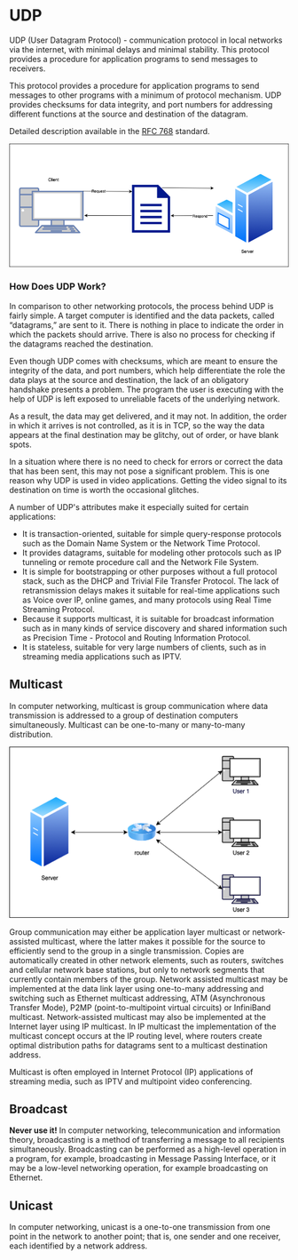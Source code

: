 # UDP

UDP (User Datagram  Protocol) - communication protocol in local networks via the internet, with minimal delays and minimal stability. This protocol provides a procedure for application programs to send messages to receivers.


This protocol provides a procedure for application programs to send messages to other programs with a minimum of protocol mechanism. UDP provides checksums for data integrity, and port numbers for addressing different functions at the source and destination of the datagram.

Detailed description available in the [RFC 768][RFC 768] standard.

![UDP](img/UDP.png)

### How Does UDP Work?

In comparison to other networking protocols, the process behind UDP is fairly simple. A target computer is identified and the data packets, called “datagrams,” are sent to it. There is nothing in place to indicate the order in which the packets should arrive. There is also no process for checking if the datagrams reached the destination.

Even though UDP comes with checksums, which are meant to ensure the integrity of the data, and port numbers, which help differentiate the role the data plays at the source and destination, the lack of an obligatory handshake presents a problem. The program the user is executing with the help of UDP is left exposed to unreliable facets of the underlying network.

As a result, the data may get delivered, and it may not. In addition, the order in which it arrives is not controlled, as it is in TCP, so the way the data appears at the final destination may be glitchy, out of order, or have blank spots.

In a situation where there is no need to check for errors or correct the data that has been sent, this may not pose a significant problem. This is one reason why UDP is used in video applications. Getting the video signal to its destination on time is worth the occasional glitches.

A number of UDP's attributes make it especially suited for certain applications:

- It is transaction-oriented, suitable for simple query-response protocols such as the Domain Name System or the Network Time Protocol.
- It provides datagrams, suitable for modeling other protocols such as IP tunneling or remote procedure call and the Network File System.
- It is simple for bootstrapping or other purposes without a full protocol stack, such as the DHCP and Trivial File Transfer Protocol.
The lack of retransmission delays makes it suitable for real-time applications such as Voice over IP, online games, and many protocols using Real Time Streaming Protocol.
- Because it supports multicast, it is suitable for broadcast information such as in many kinds of service discovery and shared information such as Precision Time - Protocol and Routing Information Protocol.
- It is stateless, suitable for very large numbers of clients, such as in streaming media applications such as IPTV.
  
## Multicast

In computer networking, multicast is group communication where data transmission is addressed to a group of destination computers simultaneously. Multicast can be one-to-many or many-to-many distribution.

![Multicast](img/multicast.png)

Group communication may either be application layer multicast or network-assisted multicast, where the latter makes it possible for the source to efficiently send to the group in a single transmission. Copies are automatically created in other network elements, such as routers, switches and cellular network base stations, but only to network segments that currently contain members of the group. Network assisted multicast may be implemented at the data link layer using one-to-many addressing and switching such as Ethernet multicast addressing, ATM (Asynchronous Transfer Mode), P2MP (point-to-multipoint virtual circuits) or InfiniBand multicast. Network-assisted multicast may also be implemented at the Internet layer using IP multicast. In IP multicast the implementation of the multicast concept occurs at the IP routing level, where routers create optimal distribution paths for datagrams sent to a multicast destination address.

Multicast is often employed in Internet Protocol (IP) applications of streaming media, such as IPTV and multipoint video conferencing.

## Broadcast

**Never use it!**
In computer networking, telecommunication and information theory, broadcasting is a method of transferring a message to all recipients simultaneously. Broadcasting can be performed as a high-level operation in a program, for example, broadcasting in Message Passing Interface, or it may be a low-level networking operation, for example broadcasting on Ethernet.

## Unicast

In computer networking, unicast is a one-to-one transmission from one point in the network to another point; that is, one sender and one receiver, each identified by a network address.


[RFC 768]: https://www.rfc-editor.org/rfc/rfc768